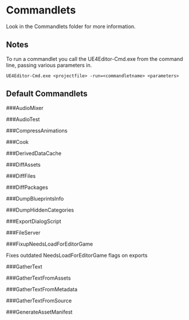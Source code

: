 # Commandlets

Look in the Commandlets folder for more information.

## Notes

To run a commandlet you call the UE4Editor-Cmd.exe from the command line, passing various parameters in.
```
UE4Editor-Cmd.exe <projectfile> -run=<commandletname> <parameters>
```

## Default Commandlets

###AudioMixer

###AudioTest

###CompressAnimations

###Cook

###DerivedDataCache

###DiffAssets

###DiffFiles

###DiffPackages

###DumpBlueprintsInfo

###DumpHiddenCategories

###ExportDialogScript

###FileServer

###FixupNeedsLoadForEditorGame

Fixes outdated NeedsLoadForEditorGame flags on exports

###GatherText

###GatherTextFromAssets

###GatherTextFromMetadata

###GatherTextFromSource

###GenerateAssetManifest
